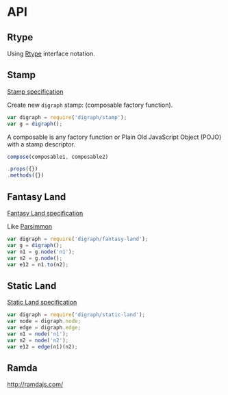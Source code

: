 # API


## Rtype

Using [Rtype](https://github.com/ericelliott/rtype) interface notation.

## Stamp

[Stamp specification](https://github.com/stampit-org/stamp-specification)

Create new `digraph` stamp: (composable factory function).

```js
var digraph = require('digraph/stamp');
var g = digraph();
```

A composable is any factory function or Plain Old JavaScript Object (POJO) with a stamp descriptor.

```js
compose(composable1, composable2)
```

```js
.props({})
.methods({})
```

## Fantasy Land

[Fantasy Land specification](https://github.com/fantasyland/fantasy-land)

Like [Parsimmon](https://github.com/jneen/parsimmon)

```js
var digraph = require('digraph/fantasy-land');
var g = digraph();
var n1 = g.node('n1');
var n2 = g.node();
var e12 = n1.to(n2);
```

## Static Land

[Static Land specification](https://github.com/rpominov/static-land)

```js
var digraph = require('digraph/static-land');
var node = digraph.node;
var edge = digraph.edge;
var n1 = node('n1');
var n2 = node('n2');
var e12 = edge(n1)(n2);
```

## Ramda

http://ramdajs.com/
